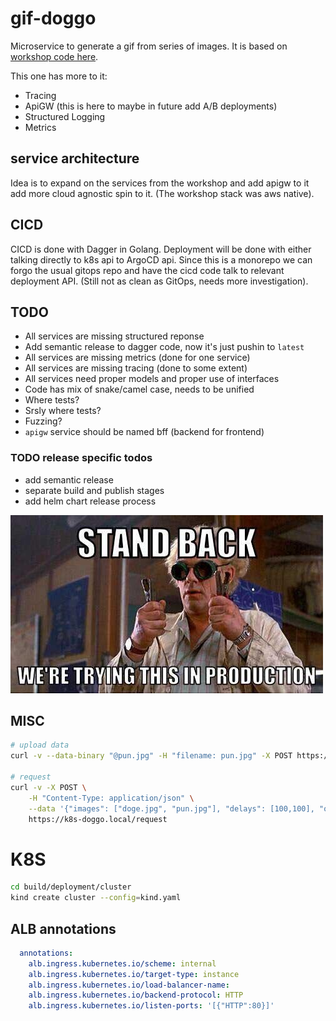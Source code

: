 # gif-doggo

Microservice to generate a gif from series of images. It is based on [workshop code here](https://github.com/dtsulik/workshop-from-idea-to-mvp).

This one has more to it:
- Tracing
- ApiGW (this is here to maybe in future add A/B deployments)
- Structured Logging
- Metrics

## service architecture

Idea is to expand on the services from the workshop and add apigw to it add more cloud agnostic spin to it. (The workshop stack was aws native).

## CICD

CICD is done with Dagger in Golang. Deployment will be done with either talking directly to k8s api to ArgoCD api. Since this is a monorepo we can forgo the usual gitops repo and have the cicd code talk to relevant deployment API. (Still not as clean as GitOps, needs more investigation).

## TODO
- All services are missing structured reponse
- Add semantic release to dagger code, now it's just pushin to `latest`
- All services are missing metrics (done for one service)
- All services are missing tracing (done to some extent)
- All services need proper models and proper use of interfaces
- Code has mix of snake/camel case, needs to be unified
- Where tests? 
- Srsly where tests?
- Fuzzing?
- `apigw` service should be named bff (backend for frontend)

### TODO release specific todos
- add semantic release
- separate build and publish stages
- add helm chart release process

![prod](.docs/test-in-prod.jpg)

## MISC

```bash
# upload data
curl -v --data-binary "@pun.jpg" -H "filename: pun.jpg" -X POST https://k8s-doggo.local/upload

# request
curl -v -X POST \
    -H "Content-Type: application/json" \
    --data '{"images": ["doge.jpg", "pun.jpg"], "delays": [100,100], "output":"doggo.gif"}' \
    https://k8s-doggo.local/request
```

# K8S

```bash
cd build/deployment/cluster
kind create cluster --config=kind.yaml
```

## ALB annotations
```yaml
  annotations:
    alb.ingress.kubernetes.io/scheme: internal
    alb.ingress.kubernetes.io/target-type: instance
    alb.ingress.kubernetes.io/load-balancer-name: 
    alb.ingress.kubernetes.io/backend-protocol: HTTP
    alb.ingress.kubernetes.io/listen-ports: '[{"HTTP":80}]'
```
